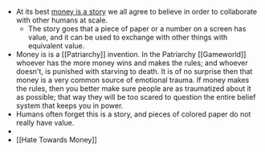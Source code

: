 - At its best [money is a story](https://www.youtube.com/watch?v=X5uGLbV5zVo&embeds_widget_referrer=https%3A%2F%2Fbecomemoney.mystrikingly.com%2F&embeds_referring_euri=https%3A%2F%2Fcdn.embedly.com%2F&embeds_referring_origin=https%3A%2F%2Fcdn.embedly.com&source_ve_path=MjM4NTE&feature=emb_title) we all agree to believe in order to collaborate with other humans at scale.
	- The story goes that a piece of paper or a number on a screen has value, and it can be used to exchange with other things with equivalent value.
- Money is is a [[Patriarchy]] invention. In the Patriarchy [[Gameworld]] whoever has the more money wins and makes the rules; and whoever doesn't, is punished with starving to death. It is of no surprise then that money is a very common source of emotional trauma. If money makes the rules, then you better make sure people are as traumatized about it as possible; that way they will be too scared to question the entire belief system that keeps you in power.
- Humans often forget this is a story, and pieces of colored paper do not really have value.
-
- [[Hate Towards Money]]